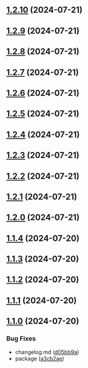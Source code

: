 

## [1.2.10](https://github.com/Heilttme/shri-infra-homework/compare/48...1.2.10) (2024-07-21)

## [1.2.9](https://github.com/Heilttme/shri-infra-homework/compare/1.2.8...1.2.9) (2024-07-21)

## [1.2.8](https://github.com/Heilttme/shri-infra-homework/compare/46...1.2.8) (2024-07-21)

## [1.2.7](https://github.com/Heilttme/shri-infra-homework/compare/1.2.6...1.2.7) (2024-07-21)

## [1.2.6](https://github.com/Heilttme/shri-infra-homework/compare/44...1.2.6) (2024-07-21)

## [1.2.5](https://github.com/Heilttme/shri-infra-homework/compare/1.2.4...1.2.5) (2024-07-21)

## [1.2.4](https://github.com/Heilttme/shri-infra-homework/compare/42...1.2.4) (2024-07-21)

## [1.2.3](https://github.com/Heilttme/shri-infra-homework/compare/1.2.2...1.2.3) (2024-07-21)

## [1.2.2](https://github.com/Heilttme/shri-infra-homework/compare/1.2.1...1.2.2) (2024-07-21)

## [1.2.1](https://github.com/Heilttme/shri-infra-homework/compare/1.2.0...1.2.1) (2024-07-21)

## [1.2.0](https://github.com/Heilttme/shri-infra-homework/compare/38...1.2.0) (2024-07-21)

## [1.1.4](https://github.com/Heilttme/shri-infra-homework/compare/37...1.1.4) (2024-07-20)

## [1.1.3](https://github.com/Heilttme/shri-infra-homework/compare/34...1.1.3) (2024-07-20)

## [1.1.2](https://github.com/Heilttme/shri-infra-homework/compare/33...1.1.2) (2024-07-20)

## [1.1.1](https://github.com/Heilttme/shri-infra-homework/compare/32...1.1.1) (2024-07-20)

## [1.1.0](https://github.com/Heilttme/shri-infra-homework/compare/29...1.1.0) (2024-07-20)


### Bug Fixes

* changelog.md ([d05bb9a](https://github.com/Heilttme/shri-infra-homework/commit/d05bb9aaef541c97bb3426b4a157c17910632ec5))
* package ([a3cb2ae](https://github.com/Heilttme/shri-infra-homework/commit/a3cb2ae4431ab48c87c631654e885fa4eba18626))
